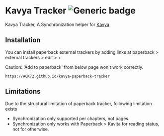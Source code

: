 # Kavya Tracker ![Generic badge](https://img.shields.io/badge/version-0.1.3-blue.svg)
Kavya Tracker, A Synchronization helper for [Kavya](https://www.kavitareader.com/)


## Installation
You can install paperback external trackers by adding links at paperback > external trackers > edit > + 

Caution: 'Add to paperback' from below page won't work correctly.

```https://ACK72.github.io/kavya-paperback-tracker```

## Limitations

Due to the structural limitation of paperback tracker, following limitation exists
- Synchronization only supported per chapters, not pages.
- Synchronization only works with Paperback > Kavita for reading status, not for otherwise.
